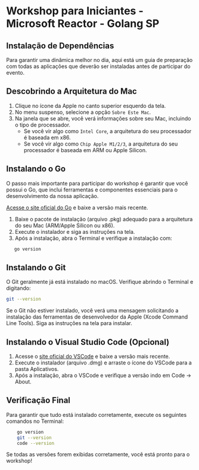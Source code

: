 # Workshop para Iniciantes - Microsoft Reactor - Golang SP

## Instalação de Dependências

Para garantir uma dinâmica melhor no dia, aqui está um guia de preparação com todas as aplicações que deverão ser instaladas antes de participar do evento.

## Descobrindo a Arquitetura do Mac

1. Clique no ícone da Apple no canto superior esquerdo da tela.
2. No menu suspenso, selecione a opção `Sobre Este Mac`.
3. Na janela que se abre, você verá informações sobre seu Mac, incluindo o tipo de processador.
    - Se você vir algo como `Intel Core`, a arquitetura do seu processador é baseada em x86.
    - Se você vir algo como `Chip Apple M1/2/3`, a arquitetura do seu processador é baseada em ARM ou Apple Silicon.

## Instalando o Go

O passo mais importante para participar do workshop é garantir que você possui o Go, que inclui ferramentas e componentes essenciais para o desenvolvimento da nossa aplicação.

[Acesse o site oficial do Go](https://go.dev/dl/) e baixe a versão mais recente.

1. Baixe o pacote de instalação (arquivo .pkg) adequado para a arquitetura do seu Mac (ARM/Apple Silicon ou x86).
2. Execute o instalador e siga as instruções na tela.
3. Após a instalação, abra o Terminal e verifique a instalação com:

```bash
   go version
```

## Instalando o Git

O Git geralmente já está instalado no macOS. Verifique abrindo o Terminal e digitando:

```bash
git --version
```

Se o Git não estiver instalado, você verá uma mensagem solicitando a instalação das ferramentas de desenvolvedor da Apple (Xcode Command Line Tools). Siga as instruções na tela para instalar.

## Instalando o Visual Studio Code (Opcional)
1. Acesse o [site oficial do VSCode](https://code.visualstudio.com/Download) e baixe a versão mais recente.
2. Execute o instalador (arquivo .dmg) e arraste o ícone do VSCode para a pasta Aplicativos.
3. Após a instalação, abra o VSCode e verifique a versão indo em Code -> About.

## Verificação Final

Para garantir que tudo está instalado corretamente, execute os seguintes comandos no Terminal:

``` bash
    go version
    git --version
    code --version
```

Se todas as versões forem exibidas corretamente, você está pronto para o workshop!
